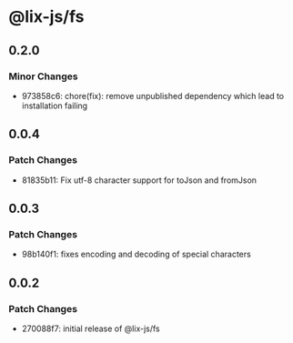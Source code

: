 # @lix-js/fs

## 0.2.0

### Minor Changes

- 973858c6: chore(fix): remove unpublished dependency which lead to installation failing

## 0.0.4

### Patch Changes

- 81835b11: Fix utf-8 character support for toJson and fromJson

## 0.0.3

### Patch Changes

- 98b140f1: fixes encoding and decoding of special characters

## 0.0.2

### Patch Changes

- 270088f7: initial release of @lix-js/fs
